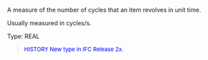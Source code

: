 ﻿A measure of the number of cycles that an item revolves in unit time.

Usually measured in cycles/s.

Type: REAL

> <font size="-1" color="#0000FF">HISTORY New type in IFC Release 2x.
</font>